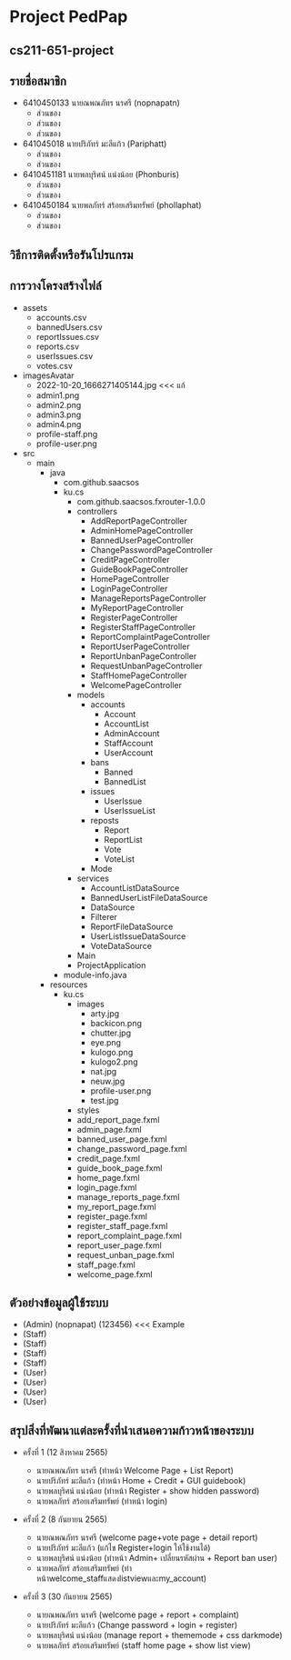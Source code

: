 # Project PedPap
## cs211-651-project

## รายชื่อสมาชิก
* 6410450133 นายณพณภัทร นรศรี (nopnapatn)
    * ส่วนของ
    * ส่วนของ
    * ส่วนของ
* 641045018 นายปริภัทร์ มะลีแก้ว (Pariphatt)
    * ส่วนของ
    * ส่วนของ
* 6410451181 นายพลบุริศน์ แน่งน้อย (Phonburis)
    * ส่วนของ
    * ส่วนของ
* 6410450184 นายพลภัทร์ สร้อยเสริมทรัพย์ (phollaphat)
    * ส่วนของ
    * ส่วนของ

## วิธีการติดตั้งหรือรันโปรแกรม

## การวางโครงสร้างไฟล์
- assets
    - accounts.csv
    - bannedUsers.csv      
    - reportIssues.csv     
    - reports.csv
    - userIssues.csv
    - votes.csv
- imagesAvatar
    - 2022-10-20_1666271405144.jpg <<< แก้
    - admin1.png
    - admin2.png
    - admin3.png
    - admin4.png
    - profile-staff.png
    - profile-user.png
- src
    - main
        - java
            - com.github.saacsos
            - ku.cs
                - com.github.saacsos.fxrouter-1.0.0
                - controllers
                    - AddReportPageController         
                    - AdminHomePageController         
                    - BannedUserPageController         
                    - ChangePasswordPageController     
                    - CreditPageController             
                    - GuideBookPageController          
                    - HomePageController              
                    - LoginPageController              
                    - ManageReportsPageController      
                    - MyReportPageController        
                    - RegisterPageController         
                    - RegisterStaffPageController    
                    - ReportComplaintPageController    
                    - ReportUserPageController        
                    - ReportUnbanPageController        
                    - RequestUnbanPageController       
                    - StaffHomePageController          
                    - WelcomePageController
                - models
                    - accounts            
                        - Account
                        - AccountList
                        - AdminAccount
                        - StaffAccount
                        - UserAccount
                    - bans                
                        - Banned
                        - BannedList
                    - issues             
                        - UserIssue
                        - UserIssueList   
                    - reposts
                        - Report
                        - ReportList
                        - Vote
                        - VoteList
                    - Mode
                - services
                    - AccountListDataSource
                    - BannedUserListFileDataSource
                    - DataSource
                    - Filterer
                    - ReportFileDataSource
                    - UserListIssueDataSource
                    - VoteDataSource
                - Main
                - ProjectApplication
            - module-info.java
        - resources
            - ku.cs
                - images
                    - arty.jpg
                    - backicon.png
                    - chutter.jpg
                    - eye.png
                    - kulogo.png
                    - kulogo2.png
                    - nat.jpg
                    - neuw.jpg
                    - profile-user.png
                    - test.jpg
                - styles
                - add_report_page.fxml         
                - admin_page.fxml             
                - banned_user_page.fxml    
                - change_password_page.fxml     
                - credit_page.fxml            
                - guide_book_page.fxml       
                - home_page.fxml             
                - login_page.fxml               
                - manage_reports_page.fxml      
                - my_report_page.fxml        
                - register_page.fxml           
                - register_staff_page.fxml      
                - report_complaint_page.fxml   
                - report_user_page.fxml         
                - request_unban_page.fxml       
                - staff_page.fxml               
                - welcome_page.fxml             

## ตัวอย่างข้อมูลผู้ใช้ระบบ
* (Admin) (nopnapat) (123456) <<< Example
* (Staff)
* (Staff)
* (Staff)
* (Staff)
* (User)
* (User)
* (User)
* (User)

## สรุปสิ่งที่พัฒนาแต่ละครั้งที่นำเสนอความก้าวหน้าของระบบ
* ครั้งที่ 1 (12 สิงหาคม 2565)
    * นายณพณภัทร นรศรี (ทำหน้า Welcome Page + List Report)
    * นายปริภัทร์ มะลีแก้ว (ทำหน้า Home + Credit + GUI guidebook)
    * นายพลบุริศน์ แน่งน้อย (ทำหน้า Register + show hidden password)
    * นายพลภัทร์ สร้อยเสริมทรัพย์ (ทำหน้า login)

* ครั้งที่ 2 (8 กันยายน 2565)
    * นายณพณภัทร นรศรี (welcome page+vote page + detail report)
    * นายปริภัทร์ มะลีแก้ว (แก้ไข Register+login ให้ใช้งานได้)
    * นายพลบุริศน์ แน่งน้อย (ทำหน้า Admin+ เปลี่ยนรหัสผ่าน + Report ban user)
    * นายพลภัทร์ สร้อยเสริมทรัพย์ (ทำหน้าwelcome_staffแสดงlistviewและmy_account)

* ครั้งที่ 3 (30 กันยายน 2565)
    * นายณพณภัทร นรศรี (welcome page + report + complaint)
    * นายปริภัทร์ มะลีแก้ว (Change password + login + register)
    * นายพลบุริศน์ แน่งน้อย (manage report + thememode + css darkmode)
    * นายพลภัทร์ สร้อยเสริมทรัพย์ (staff home page + show list view)

